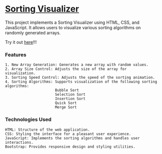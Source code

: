 # [Sorting Visualizer](https://portfolio-sid.github.io/sorting-visualizer/)

This project implements a Sorting Visualizer using HTML, CSS, and JavaScript. It allows users to visualize various sorting algorithms on randomly generated arrays.

Try it out [here](https://portfolio-sid.github.io/sorting-visualizer/)!!!

### Features

    1. New Array Generation: Generates a new array with random values.
    2. Array Size Control: Adjusts the size of the array for visualization.
    3. Sorting Speed Control: Adjusts the speed of the sorting animation.
    4. Sorting Algorithms: Supports visualization of the following sorting algorithms:
                           Bubble Sort
                           Selection Sort
                           Insertion Sort
                           Quick Sort
                           Merge Sort

### Technologies Used

    HTML: Structure of the web application.
    CSS: Styling the interface for a pleasant user experience.
    JavaScript: Implements the sorting algorithms and handles user interactions.
    Bootstrap: Provides responsive design and styling utilities.
